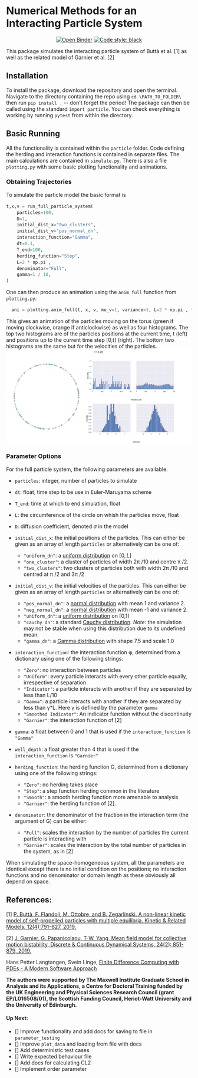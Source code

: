 # Numerical Methods for an Interacting Particle System
<p align="center">
<a href="https://mybinder.org/v2/gh/Tom271/InteractingParticleSystems/master"><img alt="Open Binder" src="https://mybinder.org/badge_logo.svg"></a>
<a href="https://github.com/psf/black"><img alt="Code style: black" src="https://img.shields.io/badge/code%20style-black-000000.svg"></a>
</p>

This package simulates the interacting particle system of Buttà et al. [1] as well as the related model of Garnier et al. [2]

## Installation
  To install the package, download the repository and open the terminal. Navigate to the directory containing the repo using `cd \PATH_TO_FOLDER\` then run `pip install .` -- don't forget the period! The package can then be called using the standard  `import particle`. You can check everything is working by running `pytest` from within the directory.

## Basic Running
  All the functionality is contained within the `particle` folder. Code defining the herding and interaction functions is contained in separate files. The main calculations are contained in `simulate.py`. There is also a file `plotting.py` with some basic plotting functionality and animations.

### Obtaining Trajectories
  To simulate the particle model the basic format is
  ```python
  t,x,v = run_full_particle_system(
      particles=100,
      D=1,
      initial_dist_x="two_clusters",
      initial_dist_v="pos_normal_dn",
      interaction_function="Gamma",
      dt=0.1,
      T_end=100,
      herding_function="Step",
      L=2 * np.pi ,
      denominator="Full",
      gamma=1 / 10,
  )
  ```
One can then produce an animation using the `anim_full` function from `plotting.py`:  
```python
  ani = plotting.anim_full(t, x, v, mu_v=1, variance=1, L=2 * np.pi , framestep=1)
```
This gives an animation of the particles moving on the torus (green if moving clockwise, orange if anticlockwise) as well as four histograms. The top two histograms are of the particles positions at the current time, t (left) and positions up to the current time step [0,t] (right). The bottom two histograms are the same but for the velocities of the particles.
![Screenshot of full system animation](images/animation_example.png)

### Parameter Options
  For the full particle system, the following parameters are available.
  - `particles`: integer, number of particles to simulate

  - `dt`: float, time step to be use in Euler-Maruyama scheme

  - `T_end`: time at which to end simulation, float

  - `L`: the circumference of the circle on whish the particles move, float

  - `D`: diffusion coefficient, denoted $\sigma$ in the model

  - `initial_dist_x`: the initial positions of the particles. This can either be given as an array of length `particles` or alternatively can be one of:
    + `"uniform_dn"`: a [uniform distribution](https://en.wikipedia.org/wiki/Uniform_distribution_(continuous)) on $[0,L]$
    + `"one_cluster"`: a cluster of particles of width 2π /10 and centre π /2.
    + `"two_clusters"`: two clusters of particles both with width 2π /10 and centred at  π /2 and 3π /2

  - `initial_dist_v`:  the initial velocities of the particles. This can either be given as an array of length `particles` or alternatively can be one of:
    + `"pos_normal_dn"`: a [normal distribution](https://en.wikipedia.org/wiki/Normal_distribution) with mean 1 and variance 2.
    + `"neg_normal_dn"`: a [normal distribution](https://en.wikipedia.org/wiki/Normal_distribution) with mean -1 and variance 2.
    + `"uniform_dn"`: a [uniform distribution](https://en.wikipedia.org/wiki/Uniform_distribution_(continuous)) on [0,1]
    + `"cauchy_dn"`: a standard [Cauchy distribution](https://en.wikipedia.org/wiki/Cauchy_distribution). *Note:* the simulation may not be stable when using this distribution due to its undefined mean.
    + `"gamma_dn"`: a [Gamma distribution](https://en.wikipedia.org/wiki/Gamma_distribution) with shape 7.5 and scale 1.0

  - `interaction_function`: the interaction function φ, determined from a dictionary using one of the following strings:
    + `"Zero"`: no interaction between particles
    + `"Uniform"`: every particle interacts with every other particle equally, irrespective of separation
    + `"Indicator"`: a particle interacts with another if they are separated by less than L/10
    + `"Gamma"`: a particle interacts with another if they are separated by less than γ*L. Here γ is defined by the parameter `gamma`
    + `"Smoothed Indicator"`: An indicator function without the discontinuity
    + `"Garnier"`: the interaction function of [2]

  - `gamma`: a float between 0 and 1 that is used if the `interaction_function` is ``"Gamma"``

  - `well_depth`: a float greater than 4 that is used if the `interaction_function` is ``"Garnier"``

  - `herding_function`: the herding function G, determined from a dictionary using one of the following strings:
    + `"Zero"`: no herding takes place
    + `"Step"`: a step function herding common in the literature
    + `"Smooth"`: a smooth herding function more amenable to analysis
    + `"Garnier"`: the herding function of [2].


  - `denominator`: the denominator of the fraction in the interaction term (the argument of G) can be either:
    + `"Full"`: scales the interaction by the number of particles the current particle is interacting with
    + `"Garnier"`: scales the interaction by the total number of particles in the system, as in [2]


  When simulating the space-homogeneous system, all the parameters are identical except there is no initial condition on the positions; no interaction functions and no denominator or domain length as these obviously all depend on space.

References:
---
[1] [P. Buttà, F. Flandoli, M. Ottobre, and B. Zegarlinski. A non-linear kinetic model of self-propelled particles with multiple equilibria. Kinetic & Related Models, 12(4):791–827, 2019.](https://arxiv.org/abs/1804.01247)

[2] [J. Garnier, G. Papanicolaou, T-W. Yang, Mean field model for collective motion bistability, Discrete & Continuous Dynamical Systems, 24(2): 851-879, 2019.](https://arxiv.org/abs/1611.02194)


Hans Petter Langtangen, Svein Linge, [Finite Difference Computing
with PDEs - A Modern Software
Approach](https://hplgit.github.io/fdm-book/doc/pub/book/pdf/fdm-book-4screen.pdf)


**The authors were supported by The Maxwell Institute Graduate School in Analysis and its Applications, a Centre for Doctoral Training funded by the UK Engineering and Physical Sciences Research Council (grant EP/L016508/01), the Scottish Funding Council, Heriot-Watt University and the University of Edinburgh.**

#### Up Next:

- [] Improve functionality and add docs for saving to file in `parameter_testing`
- [] Improve `plot_data` and loading from file with docs
- [] Add deterministic test cases
- [] Write expected behaviour file
- [] Add docs for calculating CL2
- [] Implement order parameter
